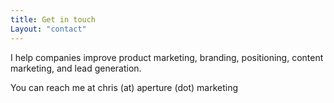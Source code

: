 ```yaml
---
title: Get in touch
Layout: "contact"
---
```


I help companies improve product marketing, branding, positioning, content marketing, and lead generation.

You can reach me at chris (at) aperture (dot) marketing

